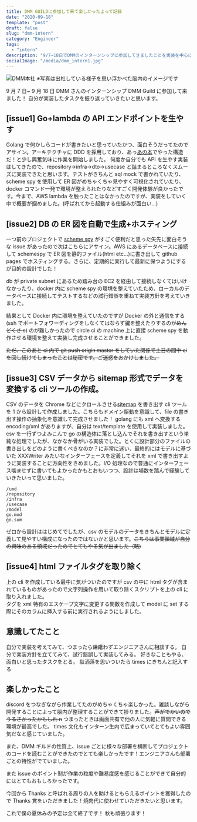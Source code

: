 ```yaml
---
title: DMM GUILDに参加して来て楽しかったよって記録
date: "2020-09-18"
template: "post"
draft: false
slug: "dmm-intern"
category: "Engineer"
tags:
  - "intern"
description: "9/7~18日でDMMのインターンシップに参加してきましたことを実装を中心に振り返っていく記事です。"
socialImage: "/media/dmm_intern1.jpg"
---
```


![DMM本社](/media/dmm_intern1.jpg "イメージ")
※写真は出社している様子を思い浮かべた脳内のイメージです

9 月 7 日~ 9 月 18 日 DMM さんのインターンシップ DMM Guild に参加して来ました！
自分が実装したタスクを振り返っていきたいと思います。

## [issue1] Go+lambda の API エンドポイントを生やす

Golang で何かしらコードが書きたいと思っていたかつ、面白そうだってたのでアサイン。アーキテクチャに DDD を採用しており、あっ[あの本](https://www.amazon.co.jp/dp/479815072X/ref=cm_sw_em_r_mt_dp_58hzFb5MD319D)でやった構造だ！と少し興奮気味に作業を開始しました。
何度か自分でも API を生やす実装はしてきたので、repository→infra→dto→usecase と詰まるところなくスムーズに実装できたと思います。テストがきちんと sql mock で書かれていたり、scheme spy を使用して ER 図がめちゃくちゃ見やすく可視化されていたり、docker コマンド一発で環境が整えられたりなどすごく開発体験が良かったです。今まで、AWS lambda を触ったことはなかったのですが、実装をしていく中で概要が掴めました。(呼ばれてから起動する仕組みが面白い...)

## [issue2] DB の ER 図を自動で生成+ホスティング

一つ前のプロジェクトで [scheme spy](https://github.com/schemaspy/schemaspy) がすごく便利だと思った矢先に面白そうな issue があったので次はこちらにアサイン。AWS にあるデータベースに接続して schemespy で ER 図を静的ファイル(html etc...)に書き出して github pages でホスティングする。さらに、定期的に実行して最新に保つようにするが目的の設計でした！

db が private subnet にあるため踏み台の EC2 を経由して接続しなくてはいけなかったり、docker 内に scheme spy の環境を整えていたため、ローカルのデータベースに接続してテストするなどの試行錯誤を重ねて実装方針を考えていきました。

結果として Docker 内に環境を整えていたのですが Docker の外と通信をする(ssh でポートフォワーディングをしなくてはならず鍵を整えたりするのが~~めんどくさ s~~)
のが難しかったので circle ci の machine 上に直接 scheme spy を動作させる環境を整えて実装し完成させることができました。

~~ただ、このあと ci 内で git push origin master をしていた関係で土日の間中 ci を回し続けてしまったことは秘密です。ご迷惑をおかけしました。~~

## [issue3] CSV データから sitemap 形式でデータを変換する cli ツールの作成。

CSV のデータを Chrome などにクロールさせる[sitemap](https://support.google.com/webmasters/answer/183668?hl=ja) を書き出す cli ツールを 1 から設計して作成しました。こちらもドメイン駆動を意識して、file の書き出す操作の抽象化を意識して完成させました！
golang にも xml へ変換する encoding/xml がありますが、自分は text/template を使用して実装しました。csv を一行ずつよみこんで go の構造体に落とし込んでそれを書き出すという単純な処理でしたが、なかなか骨がいる実装でした。とくに設計部分のファイルの書き出しをどのように書くべきなのか？に非常に迷い、最終的にはモデルに基づいた XXXWriter みたいなインターフェースを定義してそれを xml で書き出すように実装することに方向性をきめました。I/O 処理なので普通にインターフェース噛ませずに書いてもよかったかもとおもいつつ、設計は場数を踏んで経験していきたいって思いました。

```
/cmd
/repository
/infra
/usecase
/model
go.mod
go.sum
```

ゼロから設計ははじめてでしたが、csv のモデルのデータをきちんとモデルに定義して見やすい構成になったのではないかと思います。~~こちらは事業領域が自分の興味のある領域だったのでとてもやる気が出ました（略)~~

## [issue4] html ファイルタグを取り除く

上の cli を作成している最中に気がついたのですが csv の中に html タグが含まれているものがあったので文字列操作を用いて取り除くスクリプトを上の cli に取り入れました。<br>タグを xml 特有のエスケープ文字に変更する関数を作成して model に set する際にそのカラムに挿入する前に実行されるようにしました。

## 意識してたこと

自分で実装を考えてみて、つまったら躊躇わずエンジニアさんに相談する。
自分で実装方針を立ててみて、試行錯誤して実装してみる。
好きなこともやる、面白いと思ったタスクをとる。
駄洒落を思いついたら times にきちんと記入する

## 楽しかったこと

discord をつなぎながら作業してたのがめちゃくちゃ楽しかった。雑談しながら開発することによって脳内が整理することができて捗りました。~~声がでかいのでうるさかったかもしれ n~~
つまったときは画面共有で他の人に気軽に質問できる環境が最高でした。
times 文化もインターン生内で広まっていてとてもよい雰囲気だなと感じていました。

また、DMM ギルドの性質上、issue ごとに様々な部署を横断してプロジェクトのコードを読むことができたのでとても楽しかったです！エンジニアさんも部署ごとの特性がでていました。

また issue のポイント制が作業の粒度や難易度感を感じることができて自分的にはとてもおもしろかったです。

今回から Thanks と呼ばれる周りの人を助けるともらえるポイントを獲得したので
Thanks 賞をいただきました！焼肉代に使わせていただきたいと思います。

これで僕の夏休みの予定は全て終了です！
秋も頑張ります！

